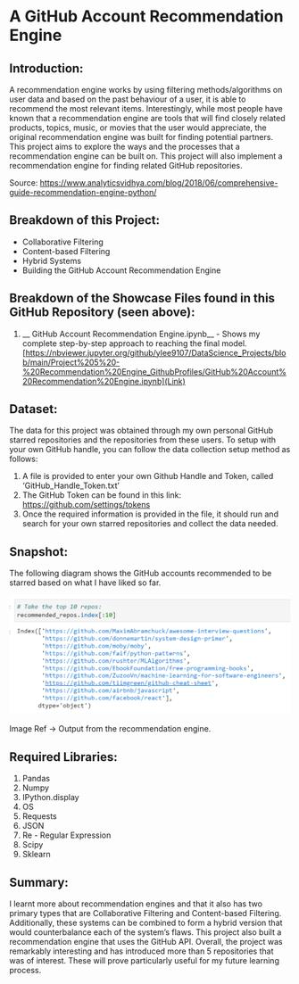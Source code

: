 # A GitHub Account Recommendation Engine

## Introduction:

A recommendation engine works by using filtering methods/algorithms on user data and based on the past behaviour of a user, it is able to recommend the most relevant items. Interestingly, while most people have known that a recommendation engine are tools that will find closely related products, topics, music, or movies that the user would appreciate, the original recommendation engine was built for finding potential partners. This project aims to explore the ways and the processes that a recommendation engine can be built on. This project will also implement a recommendation engine for finding related GitHub repositories.

Source: https://www.analyticsvidhya.com/blog/2018/06/comprehensive-guide-recommendation-engine-python/

## Breakdown of this Project:
- Collaborative Filtering
- Content-based Filtering
- Hybrid Systems
- Building the GitHub Account Recommendation Engine

## Breakdown of the Showcase Files found in this GitHub Repository (seen above):

1.	 __ GitHub Account Recommendation Engine.ipynb__ - Shows my complete step-by-step approach to reaching the final model. [https://nbviewer.jupyter.org/github/ylee9107/DataScience_Projects/blob/main/Project%205%20-%20Recommendation%20Engine_GithubProfiles/GitHub%20Account%20Recommendation%20Engine.ipynb](Link)

## Dataset:

The data for this project was obtained through my own personal GitHub starred repositories and the repositories from these users. To setup with your own GitHub handle, you can follow the data collection setup method as follows:
1) A file is provided to enter your own Github Handle and Token, called ‘GitHub_Handle_Token.txt’
2) The GitHub Token can be found in this link: https://github.com/settings/tokens
3) Once the required information is provided in the file, it should run and search for your own starred repositories and collect the data needed.
## Snapshot:

The following diagram shows the GitHub accounts recommended to be starred based on what I have liked so far.

<img src="Description Images/RecommendedAccounts.PNG" width="550">

Image Ref -> Output from the recommendation engine.

## Required Libraries:

1. Pandas
2. Numpy
3. IPython.display
4. OS
5. Requests
6. JSON
7. Re - Regular Expression
8. Scipy
9. Sklearn

## Summary:

I learnt more about recommendation engines and that it also has two primary types that are Collaborative Filtering and Content-based Filtering. Additionally, these systems can be combined to form a hybrid version that would counterbalance each of the system’s flaws. This project also built a recommendation engine that uses the GitHub API. Overall, the project was remarkably interesting and has introduced more than 5 repositories that was of interest. These will prove particularly useful for my future learning process.
